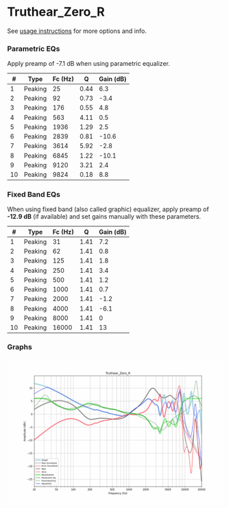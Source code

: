 # Truthear_Zero_R
See [usage instructions](https://github.com/jaakkopasanen/AutoEq#usage) for more options and info.

### Parametric EQs
Apply preamp of -7.1 dB when using parametric equalizer.

|   # | Type    |   Fc (Hz) |    Q |   Gain (dB) |
|-----|---------|-----------|------|-------------|
|   1 | Peaking |        25 | 0.44 |         6.3 |
|   2 | Peaking |        92 | 0.73 |        -3.4 |
|   3 | Peaking |       176 | 0.55 |         4.8 |
|   4 | Peaking |       563 | 4.11 |         0.5 |
|   5 | Peaking |      1936 | 1.29 |         2.5 |
|   6 | Peaking |      2839 | 0.81 |       -10.6 |
|   7 | Peaking |      3614 | 5.92 |        -2.8 |
|   8 | Peaking |      6845 | 1.22 |       -10.1 |
|   9 | Peaking |      9120 | 3.21 |         2.4 |
|  10 | Peaking |      9824 | 0.18 |         8.8 |

### Fixed Band EQs
When using fixed band (also called graphic) equalizer, apply preamp of **-12.9 dB** (if available) and set gains manually with these parameters.

|   # | Type    |   Fc (Hz) |    Q |   Gain (dB) |
|-----|---------|-----------|------|-------------|
|   1 | Peaking |        31 | 1.41 |         7.2 |
|   2 | Peaking |        62 | 1.41 |         0.8 |
|   3 | Peaking |       125 | 1.41 |         1.8 |
|   4 | Peaking |       250 | 1.41 |         3.4 |
|   5 | Peaking |       500 | 1.41 |         1.2 |
|   6 | Peaking |      1000 | 1.41 |         0.7 |
|   7 | Peaking |      2000 | 1.41 |        -1.2 |
|   8 | Peaking |      4000 | 1.41 |        -6.1 |
|   9 | Peaking |      8000 | 1.41 |         0   |
|  10 | Peaking |     16000 | 1.41 |        13   |

### Graphs
![](./Truthear_Zero_R.png)
